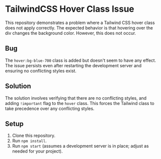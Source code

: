 # TailwindCSS Hover Class Issue

This repository demonstrates a problem where a Tailwind CSS hover class does not apply correctly.  The expected behavior is that hovering over the div changes the background color. However, this does not occur.

## Bug

The `hover:bg-blue-700` class is added but doesn't seem to have any effect. The issue persists even after restarting the development server and ensuring no conflicting styles exist.

## Solution

The solution involves verifying that there are no conflicting styles, and adding `!important` flag to the `hover` class.  This forces the Tailwind class to take precedence over any conflicting styles.

## Setup

1. Clone this repository.
2. Run `npm install`.
3. Run `npm start` (assumes a development server is in place; adjust as needed for your project).
